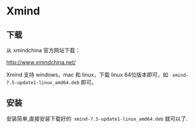 # Xmind

## 下载

从 xmindchina 官方网站下载：

http://www.xmindchina.net/

Xmind 支持 windows，mac 和 linux，下载 linux 64位版本即可，如 ` xmind-7.5-update1-linux_amd64.deb`  即可。


## 安装

安装简单,直接安装下载好的` xmind-7.5-update1-linux_amd64.deb` 就可以了.